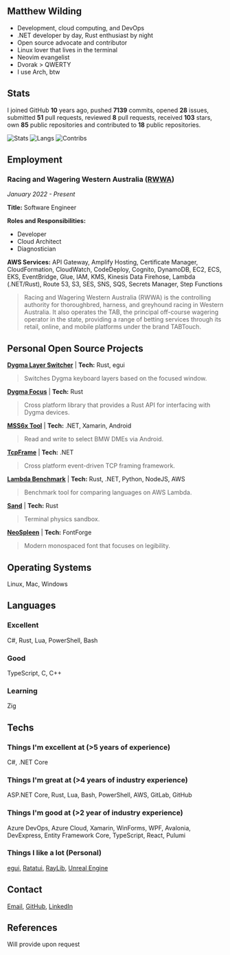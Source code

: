 ## Matthew Wilding

- Development, cloud computing, and DevOps
- .NET developer by day, Rust enthusiast by night
- Open source advocate and contributor
- Linux lover that lives in the terminal
- Neovim evangelist
- Dvorak > QWERTY
- I use Arch, btw

## Stats

I joined GitHub **10** years ago, pushed **7139** commits, opened **28** issues, submitted **51** pull requests, reviewed **8** pull requests, received **103** stars, own **85** public repositories and contributed to **18** public repositories.

![Stats](https://github-readme-stats.vercel.app/api?username=mbwilding&show_icons=true&theme=tokyonight&hide_border=true)
![Langs](https://github-readme-stats.vercel.app/api/top-langs/?username=mbwilding&layout=donut&theme=tokyonight&hide_border=true)
![Contribs](https://github-contributor-stats.vercel.app/api?username=mbwilding&theme=tokyonight&hide_border=true)

## Employment

### Racing and Wagering Western Australia ([RWWA](https://www.rwwa.com.au))

*January 2022 - Present*

**Title:** Software Engineer

**Roles and Responsibilities:**
- Developer
- Cloud Architect
- Diagnostician

**AWS Services:** API Gateway, Amplify Hosting, Certificate Manager, CloudFormation, CloudWatch, CodeDeploy, Cognito, DynamoDB, EC2, ECS, EKS, EventBridge, Glue, IAM, KMS, Kinesis Data Firehose, Lambda (.NET/Rust), Route 53, S3, SES, SNS, SQS, Secrets Manager, Step Functions

> Racing and Wagering Western Australia (RWWA) is the controlling authority for thoroughbred, harness, and greyhound racing in Western Australia. It also operates the TAB, the principal off-course wagering operator in the state, providing a range of betting services through its retail, online, and mobile platforms under the brand TABTouch.

## Personal Open Source Projects

**[Dygma Layer Switcher](https://github.com/mbwilding/dygma-layer-switcher)**
| **Tech:** Rust, egui
> Switches Dygma keyboard layers based on the focused window.

**[Dygma Focus](https://crates.io/crates/dygma_focus)**
| **Tech:** Rust
> Cross platform library that provides a Rust API for interfacing with Dygma devices.

**[MSS6x Tool](https://github.com/mbwilding/MSS6x-Tool)**
| **Tech:** .NET, Xamarin, Android
> Read and write to select BMW DMEs via Android.

**[TcpFrame](https://www.nuget.org/packages/TcpFrame)**
| **Tech:** .NET
> Cross platform event-driven TCP framing framework.

**[Lambda Benchmark](https://mbwilding.github.io/lambda-benchmark)**
| **Tech:** Rust, .NET, Python, NodeJS, AWS
> Benchmark tool for comparing languages on AWS Lambda.

**[Sand](https://github.com/mbwilding/sand)**
| **Tech:** Rust
> Terminal physics sandbox.

**[NeoSpleen](https://github.com/mbwilding/NeoSpleen)**
| **Tech:** FontForge
> Modern monospaced font that focuses on legibility.

## Operating Systems

Linux, Mac, Windows

## Languages

### Excellent

C#, Rust, Lua, PowerShell, Bash

### Good

TypeScript, C, C++

### Learning

Zig

## Techs

### Things I'm excellent at (>5 years of experience)

C#, .NET Core

### Things I'm great at (>4 years of industry experience)

ASP.NET Core, Rust, Lua, Bash, PowerShell, AWS, GitLab, GitHub

### Things I'm good at (>2 year of industry experience)

Azure DevOps, Azure Cloud, Xamarin, WinForms, WPF, Avalonia, DevExpress, Entity Framework Core, TypeScript, React, Pulumi

### Things I like a lot (Personal)

[egui](https://www.egui.rs), [Ratatui](https://ratatui.rs), [RayLib](https://www.raylib.com), [Unreal Engine](https://unrealengine.com)

## Contact

[Email](mailto:mbwilding@gmail.com), [GitHub](http://github.com/mbwilding), [LinkedIn](https://www.linkedin.com/in/mbwilding)

## References

Will provide upon request
